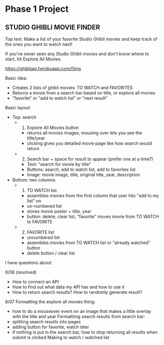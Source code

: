 # Phase 1 Project

## STUDIO GHIBLI MOVIE FINDER

Top text:
Make a list of your favorite Studio Ghibli movies and keep track of the ones you want to watch next!

If you've never seen any Studio Ghibli movies and don't know where to start, hit Explore All Movies.

https://ghibliapi.herokuapp.com/films

Basic idea:
- Creates 2 lists of ghibli movies: TO WATCH and FAVORITES
- Returns a movie from a search bar based on title, or explore all movies
- "favorite" or "add to watch list" or "next result"

Basic layout:
- Top: search
    - 1. Explore All Movies button
        - returns all movies images, mousing over lets you see the title/year
        - clicking gives you detailed movie page like how search would return
    - 2. Search bar + space for result to appear (prefer one at a time?)
        - Text: "search for movie by title"
        - Buttons: search, add to watch list, add to favorites list
        - Image: movie image, title, original title, year, description
- Bottom: two columns
    - 1. TO WATCH list
        - assembles movies from the first column that user hits "add to my list" on
        - un-numbered list
        - stores movie poster + title, year
        - button: delete, clear list, "favorite" moves movie from TO WATCH to FAVORITE
    - 2. FAVORITE list
        - unnumbered list
        - assembles movies from TO WATCH list or "already watched" button
        - delete button / clear list


I have questions about:

8/06 (resolved)
- How to connect an API
- How to find out what data my API has and how to use it
- How to return search results? How to randomly generate result?

8/07
Formatting the explore all movies thing:
- how to do a mouseover event on an image that makes a little overlay with the title and year
Formattimg search results from search bar:
- splitting search results into pages
- adding button for favorite, watch later
- if nothing is put in the search bar, how to stop returning all results when submit is clicked
Making to watch / watched list